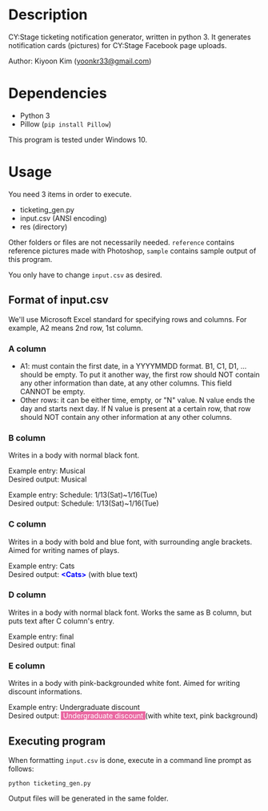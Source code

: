 # Description

CY:Stage ticketing notification generator, written in python 3. It generates notification cards (pictures) for CY:Stage Facebook page uploads. 

Author: Kiyoon Kim (yoonkr33@gmail.com)

# Dependencies

- Python 3
- Pillow (`pip install Pillow`)

This program is tested under Windows 10.

# Usage

You need 3 items in order to execute.

- ticketing_gen.py
- input.csv (ANSI encoding)
- res (directory)

Other folders or files are not necessarily needed. `reference` contains reference pictures made with Photoshop, `sample` contains sample output of this program. 

You only have to change `input.csv` as desired.

## Format of input.csv

We'll use Microsoft Excel standard for specifying rows and columns. For example, A2 means 2nd row, 1st column.

### A column

- A1: must contain the first date, in a YYYYMMDD format. B1, C1, D1, ... should be empty. To put it another way, the first row should NOT contain any other information than date, at any other columns. This field CANNOT be empty.
- Other rows: it can be either time, empty, or "N" value. N value ends the day and starts next day. If N value is present at a certain row, that row should NOT contain any other information at any other columns.

### B column

Writes in a body with normal black font.

Example entry: Musical  
Desired output: Musical

Example entry: Schedule: 1/13(Sat)~1/16(Tue)  
Desired output: Schedule: 1/13(Sat)~1/16(Tue)

### C column

Writes in a body with bold and blue font, with surrounding angle brackets. Aimed for writing names of plays.

Example entry: Cats  
Desired output: <span style="color:blue">**&lt;Cats&gt;**</span> (with blue text)

### D column

Writes in a body with normal black font. Works the same as B column, but puts text after C column's entry.

Example entry: final  
Desired output: final

### E column

Writes in a body with pink-backgrounded white font. Aimed for writing discount informations.

Example entry: Undergraduate discount  
Desired output: <span style="background-color:rgba(234, 104, 162, 1); color:white">&nbsp;Undergraduate discount </span> (with white text, pink background)

## Executing program

When formatting `input.csv` is done, execute in a command line prompt as follows:

`python ticketing_gen.py`

Output files will be generated in the same folder.
